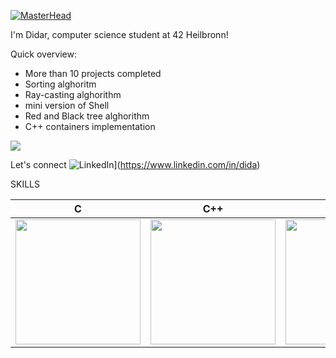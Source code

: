[![MasterHead](https://images.unsplash.com/photo-1500576992153-0271099def59?ixlib=rb-4.0.3&ixid=MnwxMjA3fDB8MHxzZWFyY2h8Mnx8aGVsbG98ZW58MHx8MHx8&auto=format&fit=crop&w=900&q=60)](https://github.com/doreshev)

I'm Didar, computer science student at 42 Heilbronn!

Quick overview:
- More than 10 projects completed
- Sorting alghoritm
- Ray-casting alghorithm
- mini version of Shell
- Red and Black tree alghorithm
- C++ containers implementation

<a href="https://github.com/doreshev">
  <img align="center" src="https://github-readme-stats.vercel.app/api?username=doreshev&count_private=true&show_icons=true&theme=transparent" />
</a>

<a href="https://github.com/doreshev">
  <src="https://github-readme-stats.vercel.app/api/top-langs/?username=doreshev&layout=compact&theme=transparent" />
</a>

Let's connect
![LinkedIn](https://img.shields.io/badge/linkedin-%230077B5.svg?style=for-the-badge&logo=linkedin&logoColor=white)](https://www.linkedin.com/in/dida)

SKILLS

| C | C++ |Docker|Linux|Flutter|Git|AWS| 
|:-:|:-:|:-:|:-:|:-:|:-:|:-:|
|<img style="width: 200px" src="https://upload.wikimedia.org/wikipedia/commons/thumb/1/18/C_Programming_Language.svg/440px-C_Programming_Language.svg.png">|<img style="width: 200px" src="https://upload.wikimedia.org/wikipedia/commons/thumb/1/18/ISO_C%2B%2B_Logo.svg/240px-ISO_C%2B%2B_Logo.svg.png">|<img style="width: 200px" src="https://upload.wikimedia.org/wikipedia/en/thumb/f/f4/Docker_logo.svg/240px-Docker_logo.svg.png">|<img style="width: 200px" src="https://upload.wikimedia.org/wikipedia/commons/thumb/3/35/Tux.svg/300px-Tux.svg.png">|<img style="width: 200px" src="https://storage.googleapis.com/cms-storage-bucket/8ac0834f57eb3b542a45.svg" >|<img style="width: 200px" src="https://media.giphy.com/media/kH6CqYiquZawmU1HI6/giphy.gif">|<img style="width: 150px" src="https://upload.wikimedia.org/wikipedia/commons/thumb/9/93/Amazon_Web_Services_Logo.svg/300px-Amazon_Web_Services_Logo.svg.png" >|

